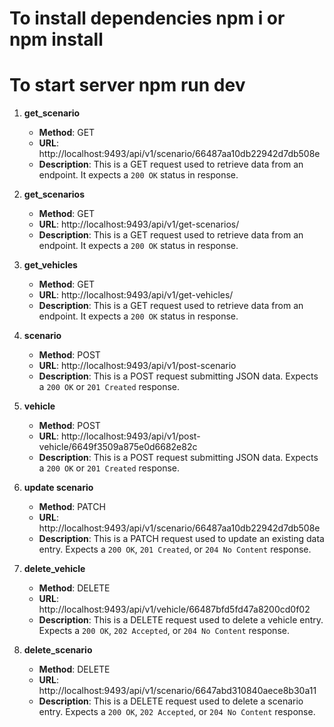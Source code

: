 # To install dependencies npm i or npm install
# To start server npm run dev

1. **get_scenario**
   - **Method**: GET
   - **URL**: http://localhost:9493/api/v1/scenario/66487aa10db22942d7db508e
   - **Description**: This is a GET request used to retrieve data from an endpoint. It expects a `200 OK` status in response.

2. **get_scenarios**
   - **Method**: GET
   - **URL**: http://localhost:9493/api/v1/get-scenarios/
   - **Description**: This is a GET request used to retrieve data from an endpoint. It expects a `200 OK` status in response.

3. **get_vehicles**
   - **Method**: GET
   - **URL**: http://localhost:9493/api/v1/get-vehicles/
   - **Description**: This is a GET request used to retrieve data from an endpoint. It expects a `200 OK` status in response.

4. **scenario**
   - **Method**: POST
   - **URL**: http://localhost:9493/api/v1/post-scenario
   - **Description**: This is a POST request submitting JSON data. Expects a `200 OK` or `201 Created` response.

5. **vehicle**
   - **Method**: POST
   - **URL**: http://localhost:9493/api/v1/post-vehicle/6649f3509a875e0d6682e82c
   - **Description**: This is a POST request submitting JSON data. Expects a `200 OK` or `201 Created` response.

6. **update scenario**
   - **Method**: PATCH
   - **URL**: http://localhost:9493/api/v1/scenario/66487aa10db22942d7db508e
   - **Description**: This is a PATCH request used to update an existing data entry. Expects a `200 OK`, `201 Created`, or `204 No Content` response.

7. **delete_vehicle**
   - **Method**: DELETE
   - **URL**: http://localhost:9493/api/v1/vehicle/66487bfd5fd47a8200cd0f02
   - **Description**: This is a DELETE request used to delete a vehicle entry. Expects a `200 OK`, `202 Accepted`, or `204 No Content` response.

8. **delete_scenario**
   - **Method**: DELETE
   - **URL**: http://localhost:9493/api/v1/scenario/6647abd310840aece8b30a11
   - **Description**: This is a DELETE request used to delete a scenario entry. Expects a `200 OK`, `202 Accepted`, or `204 No Content` response.